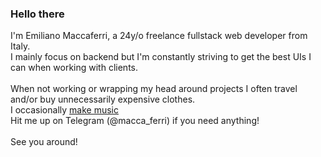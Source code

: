 ### Hello there
I'm Emiliano Maccaferri, a 24y/o freelance fullstack web developer from Italy.<br>
I mainly focus on backend but I'm constantly striving to get the best UIs I can when working with clients.<br>
<br>
When not working or wrapping my head around projects I often travel and/or buy unnecessarily expensive clothes.<br>
I occasionally <a href="https://youtube.com/c/MaccaBeats">make music</a>
<br>
Hit me up on Telegram (@macca_ferri) if you need anything!
<br><br>
See you around! 
